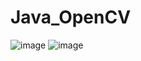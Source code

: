 # Java_OpenCV
![image](https://user-images.githubusercontent.com/71211299/160248318-c1c0fff0-8ad1-4c8f-aa75-798e9b7d0e20.png)
![image](https://user-images.githubusercontent.com/71211299/160248324-f0a38929-0440-42cf-a0d6-022a9eb09f75.png)
